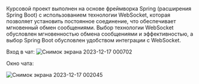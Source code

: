 Курсовой проект выполнен на основе фреймворка Spring (расширения 
Spring Boot) с использованием технологии WebSocket, которая позволяет 
установить постоянное соединение, что обеспечивает мгновенный обмен 
сообщениями. Выбор технологии WebSocket обусловлен мгновенностью 
обмена сообщениями и эффективностью, а выбор Spring Boot обусловлен 
удобством интеграции с WebSocket.

Вход в чат:
![Снимок экрана 2023-12-17 000702](https://github.com/nikdprog/chat/assets/110537773/b8ec6eb3-996a-4825-8647-97fcedf8d4aa)

Окно чата:

![Снимок экрана 2023-12-17 002045](https://github.com/nikdprog/chat/assets/110537773/ac20721f-1993-42f6-8b5e-2a19b3003243)
